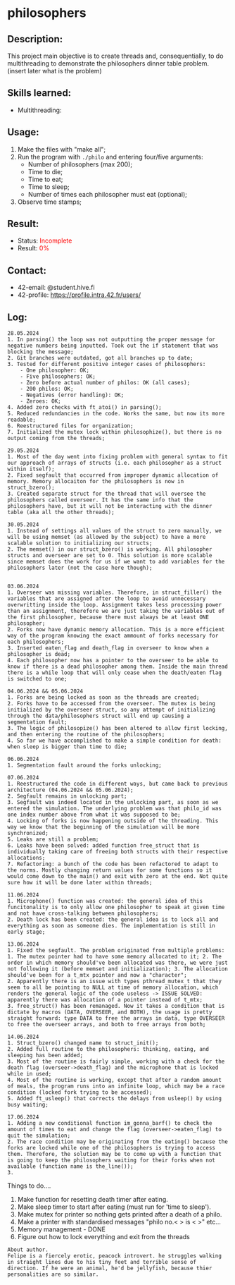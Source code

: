 # philosophers

## Description:
This project main objective is to create threads and, consequentially, to do multithreading to demonstrate the philosophers dinner table problem. (insert later what is the problem)

## Skills learned:
- Multithreading: <PLACEHOLDER>

## Usage:
1. Make the files with "make all";
2. Run the program with ```./philo``` and entering four/five arguments:
	- Number of philosophers (max 200);
	- Time to die;
	- Time to eat;
	- Time to sleep;
	- Number of times each philosopher must eat (optional);
3. Observe time stamps;

## Result:
- Status: <span style="color:red">Incomplete</span>
- Result: <span style="color:red">0%</span>

## Contact: 
- 42-email: <PLACEHOLDER>@student.hive.fi
- 42-profile: [https://profile.intra.42.fr/users/<INSERTUSERNAME>](https://profile.intra.42.fr/users/<INSERTUSERNAME>)

## Log:
```
28.05.2024
1. In parsing() the loop was not outputting the proper message for negative numbers being inputted. Took out the if statement that was blocking the message;
2. Git branches were outdated, got all branches up to date;
3. Tested for different positive integer cases of philosophers:
	- One philosopher: OK;
	- Five philosophers: OK;
	- Zero before actual number of philos: OK (all cases);
	- 200 philos: OK;
	- Negatives (error handling): OK;
	- Zeroes: OK;
4. Added zero checks with ft_atoi() in parsing();
5. Reduced redundancies in the code. Works the same, but now its more readable;
6. Reestructured files for organization;
7. Initialized the mutex lock within philosophize(), but there is no output coming from the threads;

29.05.2024
1. Most of the day went into fixing problem with general syntax to fit our approach of arrays of structs (i.e. each philosopher as a struct within itself);
2. Fixed segfault that occurred from improper dynamic allocation of memory. Memory allocaiton for the philosophers is now in struct_bzero();
3. Created separate struct for the thread that will oversee the philosophers called overseer. It has the same info that the philosophers have, but it will not be interacting with the dinner table (aka all the other threads);

30.05.2024
1. Instead of settings all values of the struct to zero manually, we will be using memset (as allowed by the subject) to have a more scalable solution to initializing our structs;
2. The memset() in our struct_bzero() is working. All philosopher structs and overseer are set to 0. This solution is more scalable since memset does the work for us if we want to add variables for the philosophers later (not the case here though);


03.06.2024
1. Overseer was missing variables. Therefore, in struct_filler() the variables that are assigned after the loop to avoid unnecessary overwritting inside the loop. Assignment takes less processing power than an assignment, therefore we are just taking the variables out of the first philosopher, because there must always be at least ONE philosopher;
2. Forks now have dynamic memory allocation. This is a more efficient way of the program knowing the exact ammount of forks necessary for each philosophers;
3. Inserted eaten_flag and death_flag in overseer to know when a philosopher is dead; 
4. Each philosopher now has a pointer to the overseer to be able to know if there is a dead philosopher among them. Inside the main thread there is a while loop that will only cease when the death/eaten flag is switched to one;

04.06.2024 && 05.06.2024
1. Forks are being locked as soon as the threads are created;
2. Forks have to be accessed from the overseer. The mutex is being initialized by the overseer struct, so any attempt of initializing through the data/philosophers struct will end up causing a segmentation fault;
3. The logic of philosopize() has been altered to allow first locking, and then entering the routine of the philosophers;
4. So far we have accomplished to make a simple condition for death: when sleep is bigger than time to die;

06.06.2024
1. Segmentation fault around the forks unlocking;

07.06.2024
1. Reestructured the code in different ways, but came back to previous architecture (04.06.2024 && 05.06.2024);
2. Segfault remains in unlocking part;
3. Segfault was indeed located in the unlocking part, as soon as we entered the simulation. The underlying problem was that philo_id was one index number above from what it was supposed to be;
4. Locking of forks is now happening outside of the threading. This way we know that the beginning of the simulation will be more synchronized;
5. Leaks are still a problem;
6. Leaks have been solved: added function free_struct that is individually taking care of freeing both structs with their respective allocations;
7. Refactoring: a bunch of the code has been refactored to adapt to the norms. Mostly changing return values for some functions so it would come down to the main() and exit with zero at the end. Not quite sure how it will be done later within threads;

11.06.2024
1. Microphone() function was created: the general idea of this funcitonality is to only allow one philosopher to speak at given time and not have cross-talking between philosophers;
2. Death lock has been created: the general idea is to lock all and everything as soon as someone dies. The implementation is still in early stage;

13.06.2024
1. Fixed the segfault. The problem originated from multiple problems: 1. The mutex pointer had to have some memory allocated to it; 2. The order in which memory should've been allocated was there, we were just not following it (before memset and initialization); 3. The allocation should've been for a t_mtx pointer and now a "character";
2. Apparently there is an issue with types pthread_mutex_t that they seem to all be pointing to NULL at time of memory allocation, which renders the general logic of the code useless -> ISSUE SOLVED: apparently there was allocation of a pointer instead of t_mtx;
3. free_struct() has been remanaged. Now it takes a condition that is dictate by macros (DATA, OVERSEER, and BOTH), the usage is pretty straight forward: type DATA to free the arrays in data, type OVERSEER to free the overseer arrays, and both to free arrays from both;

14.06.2024
1. Struct_bzero() changed name to struct_init();
2. Added full routine to the philosophers: thinking, eating, and sleeping has been added;
3. Most of the routine is fairly simple, working with a check for the death flag (overseer->death_flag) and the microphone that is locked while in used;
4. Most of the routine is working, except that after a random amount of meals, the program runs into an infinite loop, which may be a race condition (locked fork trying to be accessed);
5. Added ft_usleep() that corrects the delays from usleep() by using busy waiting;

17.06.2024
1. Adding a new conditional function im_gonna_barf() to check the amount of times to eat and change the flag (overseer->eaten_flag) to quit the simulation;
2. The race condition may be originating from the eating() because the forks are locked while one of the philosophers is trying to access them. Therefore, the solution may be to come up with a function that is going to keep the philosophers waiting for their forks when not available (function name is the_line());
3.
```

Things to do....
1. Make function for resetting death timer after eating.
2. Make sleep timer to start after eating (must run for 'time to sleep').
3. Make mutex for printer so nothing gets printed after a death of a philo.
4. Make a printer with standardised messages "philo no.< > is < >" etc...
5. Memory management - DONE
6. Figure out how to lock everything and exit from the threads
```
About author.
Felipe is a fiercely erotic, peacock introvert. he struggles walking in straight lines due to his tiny feet and terrible sense of direction. If he were an animal, he'd be jellyfish, because thier personalities are so similar.
```

